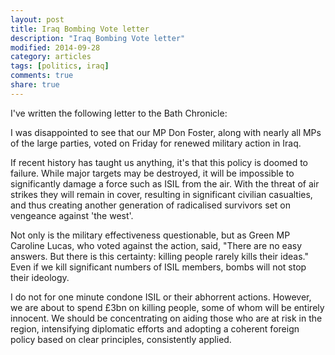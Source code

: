 ```yaml
---
layout: post
title: Iraq Bombing Vote letter
description: "Iraq Bombing Vote letter"
modified: 2014-09-28
category: articles
tags: [politics, iraq]
comments: true
share: true
---
```


I've written the following letter to the Bath Chronicle:

I was disappointed to see that our MP Don Foster, along with nearly all MPs of the large parties, voted on Friday for renewed military action in Iraq.

If recent history has taught us anything, it's that this policy is doomed to failure. While major targets may be destroyed, it will be impossible to significantly damage a force such as ISIL from the air. With the threat of air strikes they will remain in cover, resulting in significant civilian casualties, and thus creating another generation of radicalised survivors set on vengeance against 'the west'. 

Not only is the military effectiveness questionable, but as Green MP Caroline Lucas, who voted against the action, said, "There are no easy answers. But there is this certainty: killing people rarely kills their ideas."  Even if we kill significant numbers of ISIL members, bombs will not stop their ideology.

I do not for one minute condone ISIL or their abhorrent actions. However, we are about to spend £3bn on killing people, some of whom will be entirely innocent. We should be concentrating on aiding those who are at risk in the region, intensifying diplomatic efforts and adopting a coherent foreign policy based on clear principles, consistently applied.

